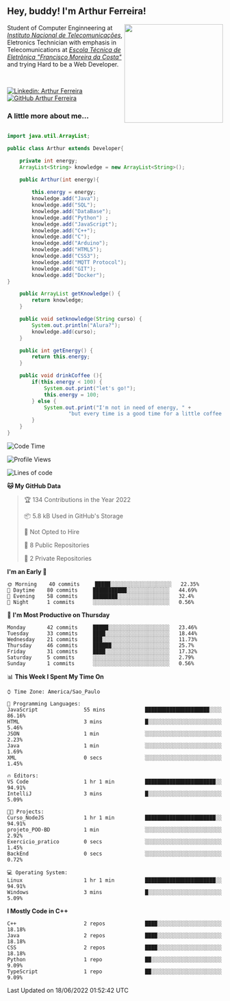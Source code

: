 <h2> Hey, buddy! I'm Arthur Ferreira!</h2>
<img align='right' src="https://media.giphy.com/media/ule4vhcY1xEKQ/giphy.gif" width="230">
<p>Student of Computer Enginneering at  <em><a href="https://inatel.br/home/" target="_blank">Instituto Nacional de Telecomunicações</a></em>, Eletronics Technician with emphasis in Telecomunications at <em><a href="https://www.etefmc.com.br" target="_blank">Escola Técnica de Eletrônica "Francisco Moreira da Costa"</a></em> and trying Hard to be a Web Developer.
</p></br>

[![Linkedin: Arthur Ferreira](https://img.shields.io/badge/-Arthur%20Ferreira%20Silva-blue?style=flat-square&logo=Linkedin&logoColor=white&link=https://www.linkedin.com/in/ArthurFerreiraSilva/)]( www.linkedin.com/in/ArthurFerreiraSilva)
[![GitHub Arthur Ferreira](https://img.shields.io/github/followers/arthur-ngdi?label=follow&style=social)](https://github.com/arthur-ngdi)


### A little more about me...  

``` Java

import java.util.ArrayList;

public class Arthur extends Developer{

    private int energy;
    ArrayList<String> knowledge = new ArrayList<String>();

    public Arthur(int energy){
        
        this.energy = energy;
        knowledge.add("Java");
        knowledge.add("SQL");
        knowledge.add("DataBase");
        knowledge.add("Python") ;
        knowledge.add("JavaScript");
        knowledge.add("C++");
        knowledge.add("C");
        knowledge.add("Arduino");
        knowledge.add("HTML5");
        knowledge.add("CSS3");
        knowledge.add("MQTT Protocol");
        knowledge.add("GIT");
        knowledge.add("Docker");
}

    public ArrayList getKnowledge() {
        return knowledge;
    }

    public void setknowledge(String curso) {
        System.out.println("Alura?");
        knowledge.add(curso);
    }

    public int getEnergy() {
        return this.energy;
    }

    public void drinkCoffee (){
        if(this.energy < 100) {
            System.out.print("let's go!");
            this.energy = 100;
        } else {
            System.out.print("I'm not in need of energy, " +
                    "but every time is a good time for a little coffee!");
        }
    }
}

```
<!--START_SECTION:waka-->
![Code Time](http://img.shields.io/badge/Code%20Time-63%20hrs%2059%20mins-blue)

![Profile Views](http://img.shields.io/badge/Profile%20Views-1-blue)

![Lines of code](https://img.shields.io/badge/From%20Hello%20World%20I%27ve%20Written-21%20Thousand%20lines%20of%20code-blue)

**🐱 My GitHub Data** 

> 🏆 134 Contributions in the Year 2022
 > 
> 📦 5.8 kB Used in GitHub's Storage 
 > 
> 🚫 Not Opted to Hire
 > 
> 📜 8 Public Repositories 
 > 
> 🔑 2 Private Repositories  
 > 
**I'm an Early 🐤** 

```text
🌞 Morning    40 commits     █████░░░░░░░░░░░░░░░░░░░░   22.35% 
🌆 Daytime    80 commits     ███████████░░░░░░░░░░░░░░   44.69% 
🌃 Evening    58 commits     ████████░░░░░░░░░░░░░░░░░   32.4% 
🌙 Night      1 commits      ░░░░░░░░░░░░░░░░░░░░░░░░░   0.56%

```
📅 **I'm Most Productive on Thursday** 

```text
Monday       42 commits     █████░░░░░░░░░░░░░░░░░░░░   23.46% 
Tuesday      33 commits     ████░░░░░░░░░░░░░░░░░░░░░   18.44% 
Wednesday    21 commits     ███░░░░░░░░░░░░░░░░░░░░░░   11.73% 
Thursday     46 commits     ██████░░░░░░░░░░░░░░░░░░░   25.7% 
Friday       31 commits     ████░░░░░░░░░░░░░░░░░░░░░   17.32% 
Saturday     5 commits      ░░░░░░░░░░░░░░░░░░░░░░░░░   2.79% 
Sunday       1 commits      ░░░░░░░░░░░░░░░░░░░░░░░░░   0.56%

```


📊 **This Week I Spent My Time On** 

```text
⌚︎ Time Zone: America/Sao_Paulo

💬 Programming Languages: 
JavaScript               55 mins             █████████████████████░░░░   86.16% 
HTML                     3 mins              █░░░░░░░░░░░░░░░░░░░░░░░░   5.46% 
JSON                     1 min               ░░░░░░░░░░░░░░░░░░░░░░░░░   2.23% 
Java                     1 min               ░░░░░░░░░░░░░░░░░░░░░░░░░   1.69% 
XML                      0 secs              ░░░░░░░░░░░░░░░░░░░░░░░░░   1.45%

🔥 Editors: 
VS Code                  1 hr 1 min          ███████████████████████░░   94.91% 
IntelliJ                 3 mins              █░░░░░░░░░░░░░░░░░░░░░░░░   5.09%

🐱‍💻 Projects: 
Curso_NodeJS             1 hr 1 min          ███████████████████████░░   94.91% 
projeto_POO-BD           1 min               ░░░░░░░░░░░░░░░░░░░░░░░░░   2.92% 
Exercicio_pratico        0 secs              ░░░░░░░░░░░░░░░░░░░░░░░░░   1.45% 
BackEnd                  0 secs              ░░░░░░░░░░░░░░░░░░░░░░░░░   0.72%

💻 Operating System: 
Linux                    1 hr 1 min          ███████████████████████░░   94.91% 
Windows                  3 mins              █░░░░░░░░░░░░░░░░░░░░░░░░   5.09%

```

**I Mostly Code in C++** 

```text
C++                      2 repos             ████░░░░░░░░░░░░░░░░░░░░░   18.18% 
Java                     2 repos             ████░░░░░░░░░░░░░░░░░░░░░   18.18% 
CSS                      2 repos             ████░░░░░░░░░░░░░░░░░░░░░   18.18% 
Python                   1 repo              ██░░░░░░░░░░░░░░░░░░░░░░░   9.09% 
TypeScript               1 repo              ██░░░░░░░░░░░░░░░░░░░░░░░   9.09%

```



 Last Updated on 18/06/2022 01:52:42 UTC
<!--END_SECTION:waka-->
